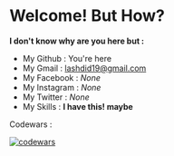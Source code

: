 # Welcome! But How?

**I don't know why are you here but :**

- My Github : You're here
- My Gmail : lashdid19@gmail.com
- My Facebook : _None_
- My Instagram : _None_
- My Twitter : _None_
- My Skills : **I have this! maybe**

Codewars : 

[![codewars](https://www.codewars.com/users/lashdid19/badges/small)](https://www.codewars.com/users/lashdid19)
